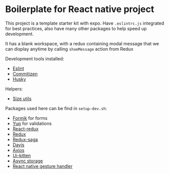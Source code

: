 # Boilerplate for React native project

This project is a template starter kit with expo. Have `.eslintrc.js` integrated for best practices, also have many other packages to help speed up development.

It has a blank workspace, with a redux containing modal message that we can display anytime by calling `shoeMessage` action from Redux

Development tools installed:
- [Eslint](https://eslint.org/)
- [Commitizen](https://github.com/commitizen/cz-cli)
- [Husky](https://github.com/typicode/husky)

Helpers:
- [Size utils](https://stackoverflow.com/questions/33628677/react-native-responsive-font-size)

Packages used here can be find in `setup-dev.sh`:
- [Formik](https://formik.org/) for forms
- [Yup](https://github.com/jquense/yup) for validations
- [React-redux](https://github.com/reduxjs/react-redux)
- [Redux](https://github.com/reduxjs/redux)
- [Redux-saga](https://github.com/redux-saga/redux-saga)
- [Dayjs](https://github.com/iamkun/dayjs)
- [Axios](https://github.com/axios/axios)
- [Ui-kitten](https://github.com/akveo/react-native-ui-kitten)
- [Async storage](https://github.com/react-native-async-storage/async-storage)
- [React native gesture handler](https://github.com/software-mansion/react-native-gesture-handler)
